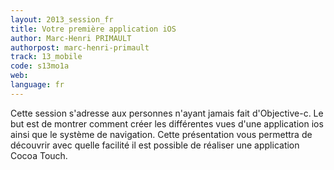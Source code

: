 ```yaml
---
layout: 2013_session_fr
title: Votre première application iOS
author: Marc-Henri PRIMAULT
authorpost: marc-henri-primault
track: 13_mobile
code: s13mo1a
web: 
language: fr
---
```


Cette session s'adresse aux personnes n'ayant jamais fait d'Objective-c.
Le but est de montrer comment créer les différentes vues d'une application ios ainsi que le système de navigation.
Cette présentation vous permettra de découvrir avec quelle facilité il est possible de réaliser une application Cocoa Touch.